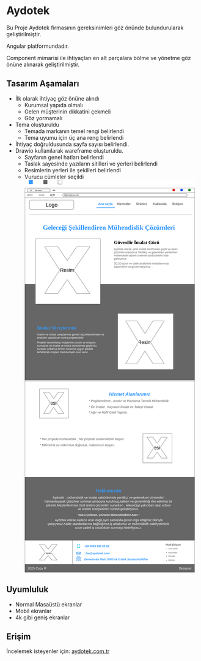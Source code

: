# Aydotek

Bu Proje Aydotek firmasının gereksinimleri göz önünde bulundurularak geliştirilmiştir.

Angular platformundadır. 

Component mimarisi ile ihtiyaçları en alt parçalara bölme ve yönetme göz önüne alınarak geliştirilmiştir.

## Tasarım Aşamaları

- İlk olarak ihtiyaç göz önüne alındı 
    - Kurumsal yapıda olmalı
    - Gelen müşterinin dikkatini çekmeli
    - Göz yormamalı
- Tema oluşturuldu
    - Temada markanın temel rengi belirlendi
    - Tema uyumu için üç ana reng belirlendi
- İhtiyaç doğruldusunda sayfa sayısı belirlendi.
- Drawio kullanılarak wareframe oluşturuldu.
    - Sayfanın genel hatları belirlendi
    - Taslak sayesinde yazıların sitilleri ve yerleri belirlendi
    - Resimlerin yerleri ile şekilleri belirlendi
    - Vurucu cümleler seçildi
    ![WareFrame](/web%20dessing/Aydotek%20web%20dessing.svg)

## Uyumluluk
- Normal Masaüstü ekranlar
- Mobil ekranlar  
- 4k gibi geniş ekranlar

## Erişim
İncelemek isteyenler için:
    [aydotek.com.tr](aydotek.com.tr)
